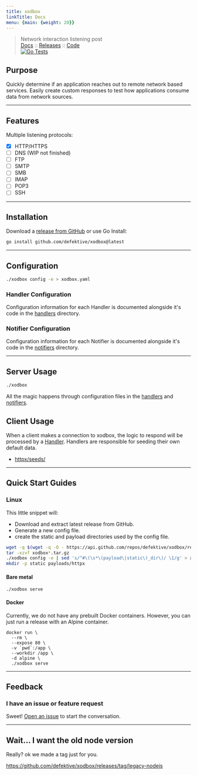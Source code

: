 ```yaml
---
title: xodbox
linkTitle: Docs
menu: {main: {weight: 20}}
---
```

> Network interaction listening post  
> [Docs](https://defektive.github.io/xodbox/) :: [Releases](https://github.com/defektive/xodbox/releases) :: [Code](https://github.com/defektive/xodbox/)  
> [![Go Tests](https://github.com/defektive/xodbox/actions/workflows/go-tests.yml/badge.svg)](https://github.com/defektive/xodbox/actions/workflows/go-tests.yml)

## Purpose

Quickly determine if an application reaches out to remote network based services. Easily create custom responses to test
how applications consume data from network sources.
* * *

## Features

Multiple listening protocols:

- [x] HTTP/HTTPS
- [ ] DNS (WIP not finished)
- [ ] FTP
- [ ] SMTP
- [ ] SMB
- [ ] IMAP
- [ ] POP3
- [ ] SSH

* * *

## Installation

Download a [release from GitHub](https://github.com/defektive/xodbox/releases) or use Go Install:

```sh
go install github.com/defektive/xodbox@latest
```
* * *

## Configuration

```sh
./xodbox config -e > xodbox.yaml
```

### Handler Configuration

Configuration information for each Handler is documented alongside it's code in the [handlers](pkg/handlers) directory.

### Notifier Configuration

Configuration information for each Notifier is documented alongside it's code in the [notifiers](pkg/notifiers) directory.
* * *

## Server Usage

```sh
./xodbox
```

All the magic happens through configuration files in the [handlers](pkg/handlers) and [notifiers](pkg/notifiers).

## Client Usage

When a client makes a connection to xodbox, the logic to respond will be processed by a [Handler](pkg/handlers). Handlers are responsible for seeding their own default data.

- [httpx/seeds/](pkg/handlers/httpx/seeds/)
* * *

## Quick Start Guides


### Linux

This little snippet will:
- Download and extract latest release from GitHub.
- Generate a new config file.
- create the static and payload directories used by the config file.

```sh
wget -q $(wget -q -O - https://api.github.com/repos/defektive/xodbox/releases/latest | grep -o "https:.*Linux_x86_64\.tar\.gz")
tar -xzvf xodbox*.tar.gz
./xodbox config -e | sed 's/^#\(\s*\(payload\|static\)_dir\)/ \1/g' > xodbox.yaml
mkdir -p static payloads/httpx
```

#### Bare metal

```shell
./xodbox serve 
```

#### Docker

Currently, we do not have any prebuilt Docker containers. However, you can just run a release with an Alpine container.

```shell
docker run \
  --rm \
  --expose 80 \
  -v `pwd`:/app \
  --workdir /app \
  -d alpine \
  ./xodbox serve
```

* * *

## Feedback

### I have an issue or feature request

Sweet! [Open an issue](https://github.com/defektive/xodbox/issues/new) to start the conversation.

* * *

## Wait... I want the old node version

Really? ok we made a tag just for you.

https://github.com/defektive/xodbox/releases/tag/legacy-nodejs

